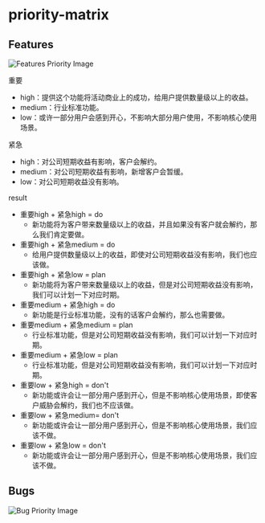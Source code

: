 # priority-matrix

## Features

![Features Priority Image](https://user-images.githubusercontent.com/17308201/176801935-209e0395-a85c-498c-8af5-2a7335520e2b.png)


重要

- high：提供这个功能将活动商业上的成功，给用户提供数量级以上的收益。
- medium：行业标准功能。
- low：或许一部分用户会感到开心，不影响大部分用户使用，不影响核心使用场景。

紧急

- high：对公司短期收益有影响，客户会解约。
- medium：对公司短期收益有影响，新增客户会暂缓。
- low：对公司短期收益没有影响。

result

- 重要high + 紧急high  = do
  - 新功能将为客户带来数量级以上的收益，并且如果没有客户就会解约，那么我们肯定要做。
- 重要high + 紧急medium = do
  - 给用户提供数量级以上的收益，即使对公司短期收益没有影响，我们也应该做。
- 重要high + 紧急low = plan
  - 新功能将为客户带来数量级以上的收益，但是对公司短期收益没有影响，我们可以计划一下对应时期。
- 重要medium + 紧急high = do
  - 新功能是行业标准功能，没有的话客户会解约，那么也需要做。
- 重要medium + 紧急medium = plan
  - 行业标准功能，但是对公司短期收益没有影响，我们可以计划一下对应时期。
- 重要medium + 紧急low  = plan
  -  行业标准功能，但是对公司短期收益没有影响，我们可以计划一下对应时期。
- 重要low +  紧急high = don't
  - 新功能或许会让一部分用户感到开心，但是不影响核心使用场景，即使客户威胁会解约，我们也不应该做。
- 重要low + 紧急medium= don't
  - 新功能或许会让一部分用户感到开心，但是不影响核心使用场景，我们应该不做。
-  重要low + 紧急low = don't
   - 新功能或许会让一部分用户感到开心，但是不影响核心使用场景，我们应该不做。


## Bugs

![Bug Priority Image](https://user-images.githubusercontent.com/17308201/176431567-4ac4e1b2-2e04-48e3-b112-f3d740c763b3.png)